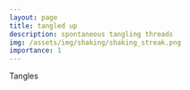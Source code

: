 ```yaml
---
layout: page
title: tangled up
description: spontaneous tangling threads
img: /assets/img/shaking/shaking_streak.png
importance: 1
---
```


Tangles 

<div class="row justify-content-sm-center">
    <div class="col-sm-8 mt-3 mt-md-0">
        <img class="img-fluid rounded z-depth-1" src="{{ '/assets/img/tangle/rod-packing.png' | relative_url }}" alt="" title="example image"/>
    </div>        
</div>

<!-- <div class="row justify-content-sm-center">
    <div class="col-sm-8 mt-3 mt-md-0">
        <img class="img-fluid rounded z-depth-1" src="{{ '/assets/img/shaking/shaking.png' | relative_url }}" alt="" title="example image"/>
    </div>        
</div> -->
<!-- <div class="caption">
    Particle Image Velocimetry for a shaken liquid drop.
</div> -->

<!-- <iframe width="560" height="315" src="https://www.youtube.com/embed/8uduXRBkLeA" frameborder="0" allow="accelerometer; autoplay; clipboard-write; encrypted-media; gyroscope; picture-in-picture" allowfullscreen></iframe> -->

<!-- <div class="row text-center">
    <div class="col-sm mt-3 mt-md-0">
        <iframe width="560" height="315" src="https://www.youtube.com/embed/8uduXRBkLeA" frameborder="0" allow="accelerometer; autoplay; clipboard-write; encrypted-media; gyroscope; picture-in-picture" allowfullscreen></iframe>
    </div>
    <div class="col-sm mt-3 mt-md-0">
         <iframe width="560" height="315" src="https://www.youtube.com/embed/HB6AO3hYLR0" frameborder="0" allow="accelerometer; autoplay; clipboard-write; encrypted-media; gyroscope; picture-in-picture" allowfullscreen></iframe>
    </div>
</div>
<div class="caption">
Up: Particle images in a liquid drop. Down: Volume of Fluid analysis
</div> -->